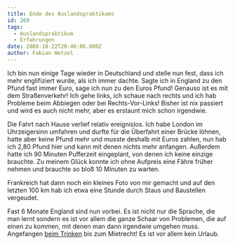 ```yaml
---
title: Ende des Auslandspraktikums
id: 269
tags:
  - Auslandspraktikum
  - Erfahrungen
date: 2008-10-22T20:46:06.000Z
author: Fabian Wetzel
---
```


Ich bin nun einige Tage wieder in Deutschland und stelle nun fest, dass ich mehr englifiziert wurde, als ich immer dachte. Sagte ich in England zu den Pfund fast immer Euro, sage ich nun zu den Euros Pfund! Genauso ist es mit dem Straßenverkehr! Ich gehe links, ich schaue nach rechts und ich hab Probleme beim Abbiegen oder bei Rechts-Vor-Links! Bisher ist nix passiert und wird es auch nicht mehr, aber es erstaunt mich schon irgendwie.

Die Fahrt nach Hause verlief relativ ereignislos. Ich habe London im Uhrzeigersinn umfahren und durfte für die Überfahrt einer Brücke löhnen, hatte aber keine Pfund mehr und musste deshalb mit Euros zahlen, nun hab ich 2,80 Pfund hier und kann mit denen nichts mehr anfangen. Außerdem hatte ich 90 Minuten Pufferzeit eingeplant, von denen ich keine einzige brauchte. Zu meinem Glück konnte ich ohne Aufpreis eine Fähre früher nehmen und brauchte so bloß 10 Minuten zu warten.

Frankreich hat dann noch ein kleines Foto von mir gemacht und auf den letzten 100 km hab ich etwa eine Stunde durch Staus und Baustellen vergeudet.

Fast 6 Monate England sind nun vorbei. Es ist nicht nur die Sprache, die man lernt sondern es ist vor allem die ganze Schaar von Problemen, die auf einen zu kommen, mit denen man dann irgendwie umgehen muss. Angefangen [beim Trinken](https://fabse.net/blog/2008/05/03/komisches-trinken-tag-6/) bis zum Mietrecht! Es ist vor allem kein Urlaub.
